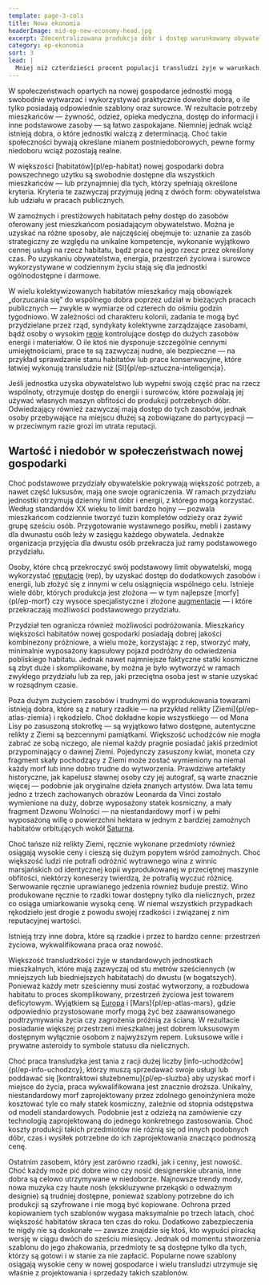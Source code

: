 ```yaml
---
template: page-3-cols
title: Nowa ekonomia
headerImage: mid-ep-new-economy-head.jpg
excerpt: Zdecentralizowana produkcja dóbr i dostęp warunkowany obywatelstwem lub pracą
category: ep-ekonomia
sort: 3
lead: |
  Mniej niż czterdzieści procent populacji transludzi żyje w warunkach, które ekonomiści określają mianem **nowej gospodarki**. W [zewnętrznym Układzie Słonecznym]{pl/ep-zewnetrze} alternatywne modele gospodarcze stają się coraz rzadsze. Nowe gospodarki znacznie lepiej niż modele stare czy przejściowe wspierają zdecentralizowane społeczności, co sprawia, że ponad połowa wszystkich nowych habitatów i osiedli przyjęła ten właśnie model.
---
```

W społeczeństwach opartych na nowej gospodarce jednostki mogą swobodnie wytwarzać i wykorzystywać praktycznie dowolne dobra, o ile tylko posiadają odpowiednie szablony oraz surowce. W rezultacie potrzeby mieszkańców — żywność, odzież, opieka medyczna, dostęp do informacji i inne podstawowe zasoby — są łatwo zaspokajane. Niemniej jednak wciąż istnieją dobra, o które jednostki walczą z determinacją. Choć takie społeczności bywają określane mianem postniedoborowych, pewne formy niedoboru wciąż pozostają realne.

W większości [habitatów]{pl/ep-habitat} nowej gospodarki dobra powszechnego użytku są swobodnie dostępne dla wszystkich mieszkańców — lub przynajmniej dla tych, którzy spełniają określone kryteria. Kryteria te zazwyczaj przyjmują jedną z dwóch form: obywatelstwa lub udziału w pracach publicznych.

W zamożnych i prestiżowych habitatach pełny dostęp do zasobów oferowany jest mieszkańcom posiadającym obywatelstwo. Można je uzyskać na różne sposoby, ale najczęściej obejmuje to: uznanie za zasób strategiczny ze względu na unikalne kompetencje, wykonanie wyjątkowo cennej usługi na rzecz habitatu, bądź pracę na jego rzecz przez określony czas. Po uzyskaniu obywatelstwa, energia, przestrzeń życiowa i surowce wykorzystywane w codziennym życiu stają się dla jednostki ogólnodostępne i darmowe.

W wielu kolektywizowanych habitatów mieszkańcy mają obowiązek „dorzucania się” do wspólnego dobra poprzez udział w bieżących pracach publicznych — zwykle w wymiarze od czterech do ośmiu godzin tygodniowo. W zależności od charakteru kolonii, zadania te mogą być przydzielane przez rząd, syndykaty kolektywne zarządzające zasobami, bądź osoby o wysokim [repie](#) kontrolujące dostęp do dużych zasobów energii i materiałów. O ile ktoś nie dysponuje szczególnie cennymi umiejętnościami, prace te są zazwyczaj nudne, ale bezpieczne — na przykład sprawdzanie stanu habitatów lub prace konserwacyjne, które łatwiej wykonują transludzie niż [SI]{pl/ep-sztuczna-inteligencja}.

Jeśli jednostka uzyska obywatelstwo lub wypełni swoją część prac na rzecz wspólnoty, otrzymuje dostęp do energii i surowców, które pozwalają jej używać własnych maszyn obfitości do produkcji potrzebnych dóbr. Odwiedzający również zazwyczaj mają dostęp do tych zasobów, jednak osoby przebywające na miejscu dłużej są zobowiązane do partycypacji — w przeciwnym razie grozi im utrata reputacji.

## Wartość i niedobór w społeczeństwach nowej gospodarki

Choć podstawowe przydziały obywatelskie pokrywają większość potrzeb, a nawet część luksusów, mają one swoje ograniczenia. W ramach przydziału jednostki otrzymują dzienny limit dóbr i energii, z którego mogą korzystać. Według standardów XX wieku to limit bardzo hojny — pozwala mieszkańcom codziennie tworzyć tuzin kompletów odzieży oraz żywić grupę sześciu osób. Przygotowanie wystawnego posiłku, mebli i zastawy dla dwunastu osób leży w zasięgu każdego obywatela. Jednakże organizacja przyjęcia dla dwustu osób przekracza już ramy podstawowego przydziału.

Osoby, które chcą przekroczyć swój podstawowy limit obywatelski, mogą wykorzystać [reputację](#) (rep), by uzyskać dostęp do dodatkowych zasobów i energii, lub złożyć się z innymi w celu osiągnięcia wspólnego celu. Istnieje wiele dóbr, których produkcja jest złożona — w tym najlepsze [morfy]{pl/ep-morf} czy wysoce specjalistyczne i złożone [augmentacje](#) — i które przekraczają możliwości podstawowego przydziału.

Przydział ten ogranicza również możliwości podróżowania. Mieszkańcy większości habitatów nowej gospodarki posiadają dobrej jakości kombinezony próżniowe, a wielu może, korzystając z rep, stworzyć mały, minimalnie wyposażony kapsułowy pojazd podróżny do odwiedzenia pobliskiego habitatu. Jednak nawet najmniejsze faktyczne statki kosmiczne są zbyt duże i skomplikowane, by można je było wytworzyć w ramach zwykłego przydziału lub za rep, jaki przeciętna osoba jest w stanie uzyskać w rozsądnym czasie.

Poza dużym zużyciem zasobów i trudnymi do wyprodukowania towarami istnieją dobra, które są z natury rzadkie — na przykład relikty [Ziemi]{pl/ep-atlas-ziemia} i rękodzieło. Choć dokładne kopie wszystkiego — od Mona Lisy po zasuszoną stokrotkę — są wyjątkowo łatwo dostępne, autentyczne relikty z Ziemi są bezcennymi pamiątkami. Większość uchodźców nie mogła zabrać ze sobą niczego, ale niemal każdy pragnie posiadać jakiś przedmiot przypominający o dawnej Ziemi. Pojedynczy zasuszony kwiat, moneta czy fragment skały pochodzący z Ziemi może zostać wymieniony na niemal każdy morf lub inne dobro trudne do wytworzenia. Prawdziwe artefakty historyczne, jak kapelusz sławnej osoby czy jej autograf, są warte znacznie więcej — podobnie jak oryginalne dzieła znanych artystów. Dwa lata temu jedno z trzech zachowanych obrazów Leonarda da Vinci zostało wymienione na duży, dobrze wyposażony statek kosmiczny, a mały fragment Dzwonu Wolności — na niestandardowy morf i w pełni wyposażoną willę o powierzchni hektara w jednym z bardziej zamożnych habitatów orbitujących wokół [Saturna](#).

Choć tańsze niż relikty Ziemi, ręcznie wykonane przedmioty również osiągają wysokie ceny i cieszą się dużym popytem wśród zamożnych. Choć większość ludzi nie potrafi odróżnić wytrawnego wina z winnic marsjańskich od identycznej kopii wyprodukowanej w przeciętnej maszynie obfitości, niektórzy koneserzy twierdzą, że potrafią wyczuć różnicę. Serwowanie ręcznie uprawianego jedzenia również buduje prestiż. Wino produkowane ręcznie to rzadki towar dostępny tylko dla nielicznych, przez co osiąga umiarkowanie wysoką cenę. W niemal wszystkich przypadkach rękodzieło jest drogie z powodu swojej rzadkości i związanej z nim reputacyjnej wartości.

Istnieją trzy inne dobra, które są rzadkie i przez to bardzo cenne: przestrzeń życiowa, wykwalifikowana praca oraz nowość.

Większość transludzkości żyje w standardowych jednostkach mieszkalnych, które mają zazwyczaj od stu metrów sześciennych (w mniejszych lub biedniejszych habitatach) do dwustu (w bogatszych). Ponieważ każdy metr sześcienny musi zostać wytworzony, a rozbudowa habitatu to proces skomplikowany, przestrzeń życiowa jest towarem deficytowym. Wyjątkiem są [Europa](#) i [Mars]{pl/ep-atlas-mars}, gdzie odpowiednio przystosowane morfy mogą żyć bez zaawansowanego podtrzymywania życia czy zagrożenia próżnią za ścianą. W rezultacie posiadanie większej przestrzeni mieszkalnej jest dobrem luksusowym dostępnym wyłącznie osobom z najwyższym repem. Luksusowe wille i prywatne asteroidy to symbole statusu dla nielicznych.

Choć praca transludzka jest tania z racji dużej liczby [info-uchodźców]{pl/ep-info-uchodzcy}, którzy muszą sprzedawać swoje usługi lub poddawać się [kontraktowi służebnemu]{pl/ep-sluzba} aby uzyskać morf i miejsce do życia, praca wykwalifikowana jest znacznie droższa. Unikalny, niestandardowy morf zaprojektowany przez zdolnego genoinżyniera może kosztować tyle co mały statek kosmiczny, zależnie od stopnia odstępstwa od modeli standardowych. Podobnie jest z odzieżą na zamówienie czy technologią zaprojektowaną do jednego konkretnego zastosowania. Choć koszty produkcji takich przedmiotów nie różnią się od innych podobnych dóbr, czas i wysiłek potrzebne do ich zaprojektowania znacząco podnoszą cenę.

Ostatnim zasobem, który jest zarówno rzadki, jak i cenny, jest nowość. Choć każdy może pić dobre wino czy nosić designerskie ubrania, inne dobra są celowo utrzymywane w niedoborze. Najnowsze trendy mody, nowa muzyka czy haute nosh (ekskluzywne przekąski o odważnym designie) są trudniej dostępne, ponieważ szablony potrzebne do ich produkcji są szyfrowane i nie mogą być kopiowane. Ochrona przed kopiowaniem tych szablonów wygasa maksymalnie po trzech latach, choć większość habitatów skraca ten czas do roku. Dodatkowo zabezpieczenia te nigdy nie są doskonałe — zawsze znajdzie się ktoś, kto wypuści piracką wersję w ciągu dwóch do sześciu miesięcy. Jednak od momentu stworzenia szablonu do jego zhakowania, przedmioty te są dostępne tylko dla tych, którzy są gotowi i w stanie za nie zapłacić. Popularne nowe szablony osiągają wysokie ceny w nowej gospodarce i wielu transludzi utrzymuje się właśnie z projektowania i sprzedaży takich szablonów.
